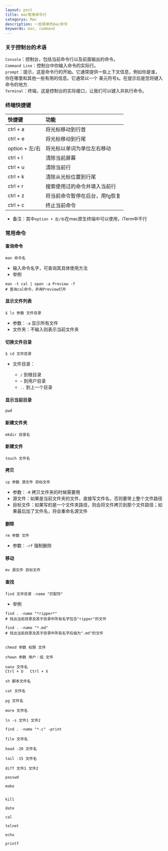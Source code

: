```yaml
---
layout: post
title: mac常用命令行
categorys: Mac
description: 一些简单的mac命令
keywords: mac, command
---
```


### 关于控制台的术语
`Console`：控制台，包括当前命令行以及前面输出的命令。	  
`Command Line`：控制台中你输入命令的实际行。  
`prompt`：提示，这是命令行的开始。它通常提供一些上下文信息，例如你是谁，你在哪里和其他一些有用的信息。它通常以一个 美元符号`$`。在提示后是您将键入命令的地方.  
`Terminal`：终端，这是控制台的实际接口，让我们可以键入并执行命令。

### 终端快捷键
| 快捷键 | 功能 |
| :---  | :--- |
| ctrl + a | 将光标移动到行首 |
| ctrl + e | 将光标移动到行尾 |
| option + 左/右 | 将光标以单词为单位左右移动 |
| ctrl + l | 清除当前屏幕 |
| ctrl + u | 清除当前行 |
| ctrl + k | 清除从光标位置到行尾 |
| ctrl + r | 搜索使用过的命令并填入当前行 |
| ctrl + z | 将当前命令暂停在后台，用fg恢复 |
| ctrl + c | 终止当前命令 |


* 备注：其中`option + 左/右`在mac原生终端中可以使用，iTerm中不行

### 常用命令

#### 查询命令
```
man 命令名
```
* 输入命令名字，可查询其具体使用方法
* 举例

```
man -t cal | open -a Preview -f
# 查询cal命令，并用Preview打开
```

####  显示文件列表
```
$ ls 参数 文件目录
```
* 参数：`-a` 显示所有文件		
* 文件夹：不输入则表示当前文件夹

#### 切换文件目录
```
$ cd 文件目录
```
* 文件目录：

	* `/` 到根目录 
	* `~` 到用户目录 
	* `..` 到上一个目录

#### 显示当前目录
```
pwd
```

#### 新建文件夹
```
mkdir 目录名
```

#### 新建文件
```
touch 文件名
```

#### 拷贝
```
cp 参数 源文件 目标文件
```

* 参数：`-R` 拷贝文件夹的时候需要用
* 源文件：如果是当前文件夹的文件，直接写文件名，否则要带上整个文件路径
* 目标文件：如果写的是一个文件夹路径，则会将文件拷贝到那个文件路径；如果最后加了文件名，将会重命名源文件

#### 删除
```
rm 参数 文件
```
* 参数：`-rf` 强制删除

#### 移动
```
mv 源文件 目标文件
```
#### 查找
```
find 文件目录 -name "匹配符"
```
* 举例

```
find . -name "*ripper*"
# 找出当前目录及其子目录中所有名字包含"ripper"的文件

find . -name "*.md"
# 找出当前目录及其子目录中所有名字后缀为".md"的文件
```






```

chmod 参数 权限 文件

chown 参数 用户：组 文件

nano 文件名
Ctrl + O   Ctrl + X

sh 脚本文件名

cat 文件名

pg 文件名

more 文件名

ln -s 文件1 文件2

find . -name "*.c" -print

file 文件名

head -20 文件名

tail -15 文件名

diff 文件1 文件2

passwd

make 


kill

date

cal

telnet

echo

printf







```
